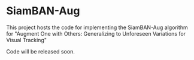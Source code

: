 # SiamBAN-Aug
This project hosts the code for implementing the SiamBAN-Aug algorithm for "Augment One with Others: Generalizing to Unforeseen Variations for Visual Tracking"

Code will be released soon.

